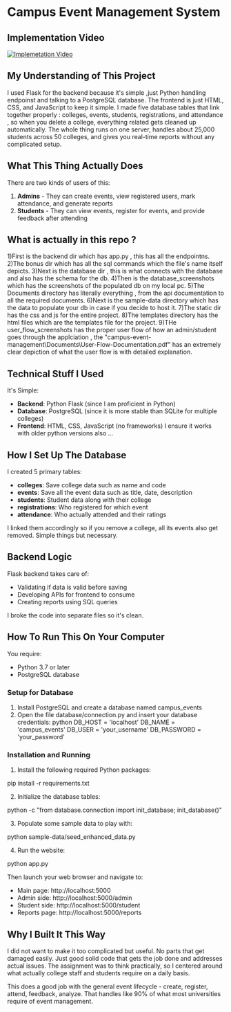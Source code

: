 # Campus Event Management System

## Implementation Video

[![Implemetation Video](https://img.youtube.com/vi/Y31_XN0VEqI/0.jpg)](https://youtu.be/Y31_XN0VEqI)

## My Understanding of This Project

I used Flask for the backend because it's simple ,just Python handling endpoinst and talking to a PostgreSQL database. The frontend is just HTML, CSS, and JavaScript to keep it simple. I made five database tables that link together properly : colleges, events, students, registrations, and attendance , so when you delete a college, everything related gets cleaned up automatically. The whole thing runs on one server, handles about 25,000 students across 50 colleges, and gives you real-time reports without any complicated setup.

## What This Thing Actually Does

There are two kinds of users of this:

1. **Admins** - They can create events, view registered users, mark attendance, and generate reports
2. **Students** - They can view events, register for events, and provide feedback after attending

## What is actually in this repo ?

1)First is the backend dir which has app.py , this has all the endpointns.
2)The bonus dir which has all the sql commands which the file's name itself depicts.
3)Next is the database dir , this is what connects with the database and also has the schema for the db.
4)Then is the database_screenshots which has the screenshots of the populated db on my local pc.
5)The Documents directory has literally everything , from the api documentation to all the required documents.
6)Next is the sample-data directory which has the data to populate your db in case if you decide to host it.
7)The static dir has the css and js for the entire project.
8)The templates directory has the html files which are the templates file for the project.
9)THe user_flow_screenshots has the proper user flow of how an admin/student goes through the applciation , the "campus-event-management\Documents\User-Flow-Documentation.pdf" has an extremely clear depiction of what the user flow is with detailed explanation.

## Technical Stuff I Used

It's Simple:
- **Backend**: Python Flask (since I am proficient in Python)
- **Database**: PostgreSQL (since it is more stable than SQLite for multiple colleges)
- **Frontend**: HTML, CSS, JavaScript (no frameworks)
I ensure it works with older python versions also ...

## How I Set Up The Database

I created 5 primary tables:
- **colleges**: Save college data such as name and code
- **events**: Save all the event data such as title, date, description
- **students**: Student data along with their college
- **registrations**: Who registered for which event
- **attendance**: Who actually attended and their ratings

I linked them accordingly so if you remove a college, all its events also get removed. Simple things but necessary.

## Backend Logic

Flask backend takes care of:
- Validating if data is valid before saving
- Developing APIs for frontend to consume
- Creating reports using SQL queries

I broke the code into separate files so it's clean.

## How To Run This On Your Computer

You require:
- Python 3.7 or later
- PostgreSQL database

### Setup for Database

1. Install PostgreSQL and create a database named campus_events
2. Open the file database/connection.py and insert your database credentials:
   python
   DB_HOST = 'localhost'
   DB_NAME = 'campus_events'
   DB_USER = 'your_username'
   DB_PASSWORD = 'your_password'
   

### Installation and Running

1. Install the following required Python packages:

pip install -r requirements.txt


2. Initialize the database tables:

python -c "from database.connection import init_database; init_database()"


3. Populate some sample data to play with:

python sample-data/seed_enhanced_data.py


4. Run the website:

python app.py


Then launch your web browser and navigate to:
- Main page: http://localhost:5000
- Admin side: http://localhost:5000/admin
- Student side: http://localhost:5000/student
- Reports page: http://localhost:5000/reports

## Why I Built It This Way

I did not want to make it too complicated but useful. No parts that get damaged easily. Just good solid code that gets the job done and addresses actual issues. The assignment was to think practically, so I centered around what actually college staff and students require on a daily basis.

This does a good job with the general event lifecycle - create, register, attend, feedback, analyze. That handles like 90% of what most universities require of event management.



